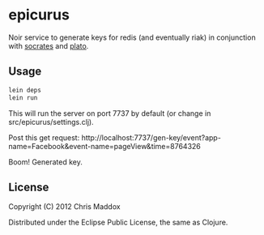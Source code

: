 # epicurus

Noir service to generate keys for redis (and eventually riak) in conjunction with [socrates](https://github.com/tyre/socrates) and [plato](https://github.com/tyre/plato).

## Usage

```bash
lein deps
lein run
```

This will run the server on port 7737 by default (or change in src/epicurus/settings.clj).

Post this get request: http://localhost:7737/gen-key/event?app-name=Facebook&event-name=pageView&time=8764326

Boom! Generated key.

## License

Copyright (C) 2012 Chris Maddox

Distributed under the Eclipse Public License, the same as Clojure.